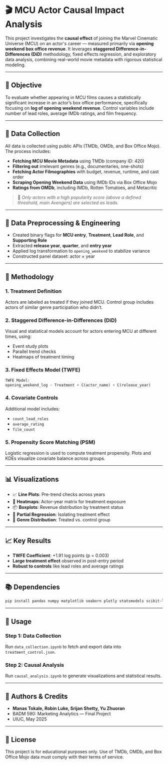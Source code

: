 
# 🎬 MCU Actor Causal Impact Analysis

This project investigates the **causal effect** of joining the Marvel Cinematic Universe (MCU) on an actor's career — measured primarily via **opening weekend box office revenue**. It leverages **staggered Difference-in-Differences (DiD)** methodology, fixed effects regression, and exploratory data analysis, combining real-world movie metadata with rigorous statistical modeling.

---

## 📌 Objective

To evaluate whether appearing in MCU films causes a statistically significant increase in an actor’s box office performance, specifically focusing on **log of opening weekend revenue**. Control variables include number of lead roles, average IMDb ratings, and film frequency.

---

## 🧩 Data Collection

All data is collected using public APIs (TMDb, OMDb, and Box Office Mojo). The process includes:

- **Fetching MCU Movie Metadata** using TMDb (company ID: 420)
- **Filtering out** irrelevant genres (e.g., documentaries, one-shots)
- **Fetching Actor Filmographies** with budget, revenue, runtime, and cast order
- **Scraping Opening Weekend Data** using IMDb IDs via Box Office Mojo
- **Ratings from OMDb**, including IMDb, Rotten Tomatoes, and Metacritic

> 📌 *Only actors with a high popularity score (above a defined threshold, main Avengers) are selected as leads.*

---

## 🧪 Data Preprocessing & Engineering

- Created binary flags for **MCU entry**, **Treatment**, **Lead Role**, and **Supporting Role**
- Extracted **release year**, **quarter**, and **entry year**
- Applied log transformation to `opening_weekend` to stabilize variance
- Constructed panel dataset: actor × year

---

## 🔬 Methodology

### 1. **Treatment Definition**
Actors are labeled as treated if they joined MCU. Control group includes actors of similar genre participation who didn’t.

### 2. **Staggered Difference-in-Differences (DiD)**
Visual and statistical models account for actors entering MCU at different times, using:
- Event study plots
- Parallel trend checks
- Heatmaps of treatment timing

### 3. **Fixed Effects Model (TWFE)**
```python
TWFE Model:
opening_weekend_log ~ Treatment + C(actor_name) + C(release_year)
```

### 4. **Covariate Controls**
Additional model includes:
- `count_lead_roles`
- `average_rating`
- `film_count`

### 5. **Propensity Score Matching (PSM)**
Logistic regression is used to compute treatment propensity. Plots and KDEs visualize covariate balance across groups.

---

## 📊 Visualizations

- 📈 **Line Plots**: Pre-trend checks across years
- 🧊 **Heatmaps**: Actor-year matrix for treatment exposure
- 📦 **Boxplots**: Revenue distribution by treatment status
- 🔄 **Partial Regression**: Isolating treatment effect
- 🧬 **Genre Distribution**: Treated vs. control group

---

## 📈 Key Results

- **TWFE Coefficient**: +1.91 log points (p = 0.003)
- **Large treatment effect** observed in post-entry period
- **Robust to controls** like lead roles and average ratings

---

## 📚 Dependencies

```bash
pip install pandas numpy matplotlib seaborn plotly statsmodels scikit-learn tqdm beautifulsoup4 requests
```

---

## 📌 Usage

### Step 1: Data Collection
Run `data_collection.ipynb` to fetch and export data into `treatment_control.json`.

### Step 2: Causal Analysis
Run `causal_analysis.ipynb` to generate visualizations and statistical results.

---

## 🧠 Authors & Credits

- **Manas Tokale, Robin Luke, Srijan Shetty, Yu Zhuoran**
- BADM 590: Marketing Analytics — Final Project
- UIUC, May 2025

---

## 🔖 License

This project is for educational purposes only. Use of TMDb, OMDb, and Box Office Mojo data must comply with their terms of service.
